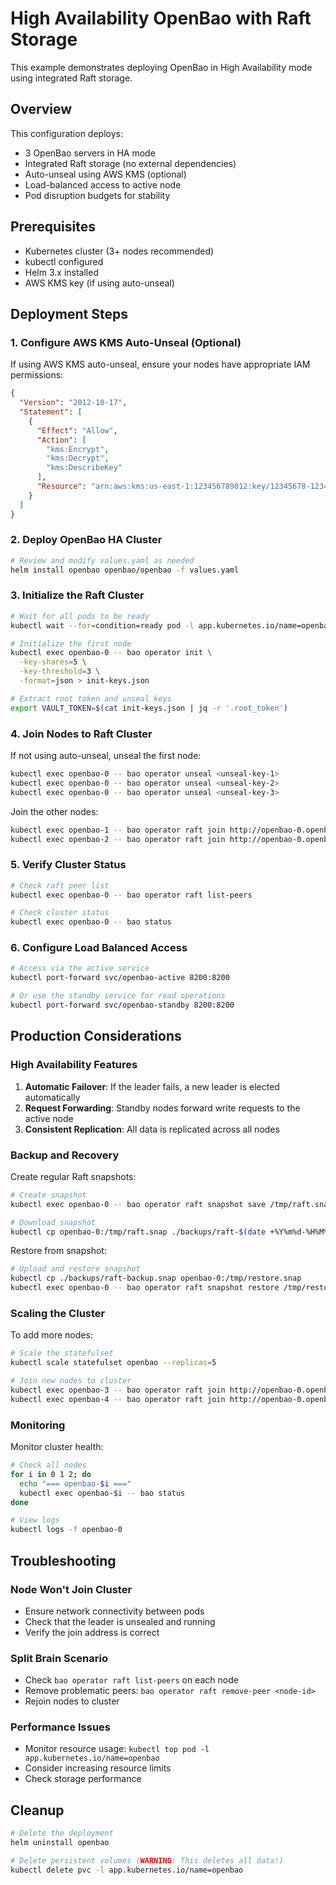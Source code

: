 # High Availability OpenBao with Raft Storage

This example demonstrates deploying OpenBao in High Availability mode using integrated Raft storage.

## Overview

This configuration deploys:
- 3 OpenBao servers in HA mode
- Integrated Raft storage (no external dependencies)
- Auto-unseal using AWS KMS (optional)
- Load-balanced access to active node
- Pod disruption budgets for stability

## Prerequisites

- Kubernetes cluster (3+ nodes recommended)
- kubectl configured
- Helm 3.x installed
- AWS KMS key (if using auto-unseal)

## Deployment Steps

### 1. Configure AWS KMS Auto-Unseal (Optional)

If using AWS KMS auto-unseal, ensure your nodes have appropriate IAM permissions:

```json
{
  "Version": "2012-10-17",
  "Statement": [
    {
      "Effect": "Allow",
      "Action": [
        "kms:Encrypt",
        "kms:Decrypt",
        "kms:DescribeKey"
      ],
      "Resource": "arn:aws:kms:us-east-1:123456789012:key/12345678-1234-1234-1234-123456789012"
    }
  ]
}
```

### 2. Deploy OpenBao HA Cluster

```bash
# Review and modify values.yaml as needed
helm install openbao openbao/openbao -f values.yaml
```

### 3. Initialize the Raft Cluster

```bash
# Wait for all pods to be ready
kubectl wait --for=condition=ready pod -l app.kubernetes.io/name=openbao --timeout=300s

# Initialize the first node
kubectl exec openbao-0 -- bao operator init \
  -key-shares=5 \
  -key-threshold=3 \
  -format=json > init-keys.json

# Extract root token and unseal keys
export VAULT_TOKEN=$(cat init-keys.json | jq -r '.root_token')
```

### 4. Join Nodes to Raft Cluster

If not using auto-unseal, unseal the first node:
```bash
kubectl exec openbao-0 -- bao operator unseal <unseal-key-1>
kubectl exec openbao-0 -- bao operator unseal <unseal-key-2>
kubectl exec openbao-0 -- bao operator unseal <unseal-key-3>
```

Join the other nodes:
```bash
kubectl exec openbao-1 -- bao operator raft join http://openbao-0.openbao-internal:8200
kubectl exec openbao-2 -- bao operator raft join http://openbao-0.openbao-internal:8200
```

### 5. Verify Cluster Status

```bash
# Check raft peer list
kubectl exec openbao-0 -- bao operator raft list-peers

# Check cluster status
kubectl exec openbao-0 -- bao status
```

### 6. Configure Load Balanced Access

```bash
# Access via the active service
kubectl port-forward svc/openbao-active 8200:8200

# Or use the standby service for read operations
kubectl port-forward svc/openbao-standby 8200:8200
```

## Production Considerations

### High Availability Features

1. **Automatic Failover**: If the leader fails, a new leader is elected automatically
2. **Request Forwarding**: Standby nodes forward write requests to the active node
3. **Consistent Replication**: All data is replicated across all nodes

### Backup and Recovery

Create regular Raft snapshots:
```bash
# Create snapshot
kubectl exec openbao-0 -- bao operator raft snapshot save /tmp/raft.snap

# Download snapshot
kubectl cp openbao-0:/tmp/raft.snap ./backups/raft-$(date +%Y%m%d-%H%M%S).snap
```

Restore from snapshot:
```bash
# Upload and restore snapshot
kubectl cp ./backups/raft-backup.snap openbao-0:/tmp/restore.snap
kubectl exec openbao-0 -- bao operator raft snapshot restore /tmp/restore.snap
```

### Scaling the Cluster

To add more nodes:
```bash
# Scale the statefulset
kubectl scale statefulset openbao --replicas=5

# Join new nodes to cluster
kubectl exec openbao-3 -- bao operator raft join http://openbao-0.openbao-internal:8200
kubectl exec openbao-4 -- bao operator raft join http://openbao-0.openbao-internal:8200
```

### Monitoring

Monitor cluster health:
```bash
# Check all nodes
for i in 0 1 2; do
  echo "=== openbao-$i ==="
  kubectl exec openbao-$i -- bao status
done

# View logs
kubectl logs -f openbao-0
```

## Troubleshooting

### Node Won't Join Cluster
- Ensure network connectivity between pods
- Check that the leader is unsealed and running
- Verify the join address is correct

### Split Brain Scenario
- Check `bao operator raft list-peers` on each node
- Remove problematic peers: `bao operator raft remove-peer <node-id>`
- Rejoin nodes to cluster

### Performance Issues
- Monitor resource usage: `kubectl top pod -l app.kubernetes.io/name=openbao`
- Consider increasing resource limits
- Check storage performance

## Cleanup

```bash
# Delete the deployment
helm uninstall openbao

# Delete persistent volumes (WARNING: This deletes all data!)
kubectl delete pvc -l app.kubernetes.io/name=openbao
```